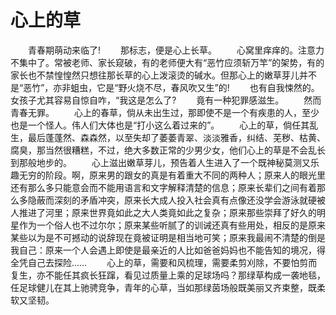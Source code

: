 # 心上的草
　　青春期萌动来临了! 
　　那标志，便是心上长草。 
　　心窝里痒痒的。注意力不集中了。常被老师、家长窥破，有的老师便大有“恶竹应须斩万竿”的架势，有的家长也不禁惶惶然只想往那长草的心上泼滚烫的碱水。但那心上的嫩草芽儿并不是“恶竹”，亦非蛆虫，它是“野火烧不尽，春风吹又生”的! 
　　也有自我悚然的。女孩子尤其容易自惊自咋，“我这是怎么了? 
　　竟有一种犯罪感滋生。 
　　然而青春无罪。 
　　心上的春草，倘从未出生过，那即使不是一个有疾患的人，至少也是一个怪人。伟人们大体也是“打小这么着过来的”。 
　　心上的草，倘任其乱生，最后蓬蓬然、森森然，以至失却了萎萎青翠、淡淡雅香，纠结、芜秽、枯黄、腐臭，那当然很糟糕，不过，绝大多数正常的少男少女，他们心上的草是不会乱长到那般地步的。 
　　心上滋出嫩草芽儿，预告着人生进入了一个既神秘莫测又乐趣无穷的阶段。啊，原来男的跟女的真是有着重大不同的两种人；原来人的眼光里还有那么多只能意会而不能用语言和文字解释清楚的信息；原来长辈们之间有着那么多隐蔽而深刻的矛盾冲突，原来长大成人投入社会真有点像还没学会游泳就硬被人推进了河里；原来世界竟如此之大人类竟如此之复杂；原来那些崇拜了好久的明星作为一个俗人也不过尔尔；原来某些听腻了的训诫还真有些用处，相反的是原来某些以为是不可撼动的说辞现在竟被证明是相当地可笑；原来我最闹不清楚的倒是我自己：原来一个人会遇上即使是最亲近的人比如爸爸妈妈也不能告知的境况，得全凭自己去探险…… 
　　心上的草，需要和风梳理，需要柔剪刈除，不要怕剪而复生，亦不能任其疯长狂蹿，看见过质量上乘的足球场吗？那绿草构成一袭地毯，任足球健儿在其上驰骋竞争，青年的心草，当如那绿茵场般既美丽又齐束整，既柔软又坚韧。
 